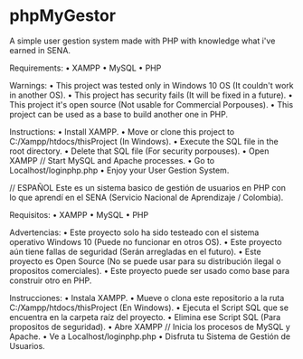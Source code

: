 # phpMyGestor
A simple user gestion system made with PHP with knowledge what i've earned in SENA.

Requirements:
• XAMPP
• MySQL
• PHP

Warnings:
• This project was tested only in Windows 10 OS (It couldn't work in another OS).
• This project has security fails (It will be fixed in a future).
• This project it's open source (Not usable for Commercial Porpouses).
• This project can be used as a base to build another one in PHP.

Instructions:
• Install XAMPP.
• Move or clone this project to C:/Xampp/htdocs/thisProject (In Windows).
• Execute the SQL file in the root directory.
• Delete that SQL file (For security porpouses).
• Open XAMPP // Start MySQL and Apache processes.
• Go to Localhost/loginphp.php
• Enjoy your User Gestion System.

// ESPAÑOL
Este es un sistema basico de gestión de usuarios en PHP con lo que aprendí en el SENA (Servicio Nacional de Aprendizaje / Colombia).

Requisitos:
• XAMPP
• MySQL
• PHP

Advertencias:
• Este proyecto solo ha sido testeado con el sistema operativo Windows 10 (Puede no funcionar en otros OS).
• Este proyecto aún tiene fallas de seguridad (Serán arregladas en el futuro).
• Este proyecto es Open Source (No se puede usar para su distribución ilegal o propositos comerciales).
• Este proyecto puede ser usado como base para construir otro en PHP.

Instrucciones:
• Instala XAMPP.
• Mueve o clona este repositorio a la ruta C:/Xampp/htdocs/thisProject (En Windows).
• Ejecuta el Script SQL que se encuentra en la carpeta raíz del proyecto.
• Elimina ese Script SQL (Para propositos de seguridad).
• Abre XAMPP // Inicia los procesos de MySQL y Apache.
• Ve a Localhost/loginphp.php
• Disfruta tu Sistema de Gestión de Usuarios.
